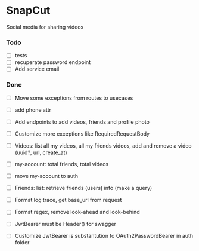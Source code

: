 # SnapCut

Social media for sharing videos

### Todo

- [ ] tests  
- [ ] recuperate password endpoint  
- [ ] Add service email  

### Done

- [ ] Move some exceptions from routes to usecases  
- [ ] add phone attr  
- [ ] Add endpoints to add videos, friends and profile photo  
- [ ] Customize more exceptions like RequiredRequestBody  
- [ ] Videos: list all my videos, all my friends videos, add and remove a video (uuid?, url, create_at)  
- [ ] my-account: total friends, total videos  
- [ ] move my-account to auth  
- [ ] Friends: list: retrieve friends (users) info (make a query)  
- [ ] Format log trace, get base_url from request  
- [ ] Format regex, remove look-ahead and look-behind  
- [ ] JwtBearer must be Header() for swagger  
- [ ] Customize JwtBearer is substantution to OAuth2PasswordBearer in auth folder  

